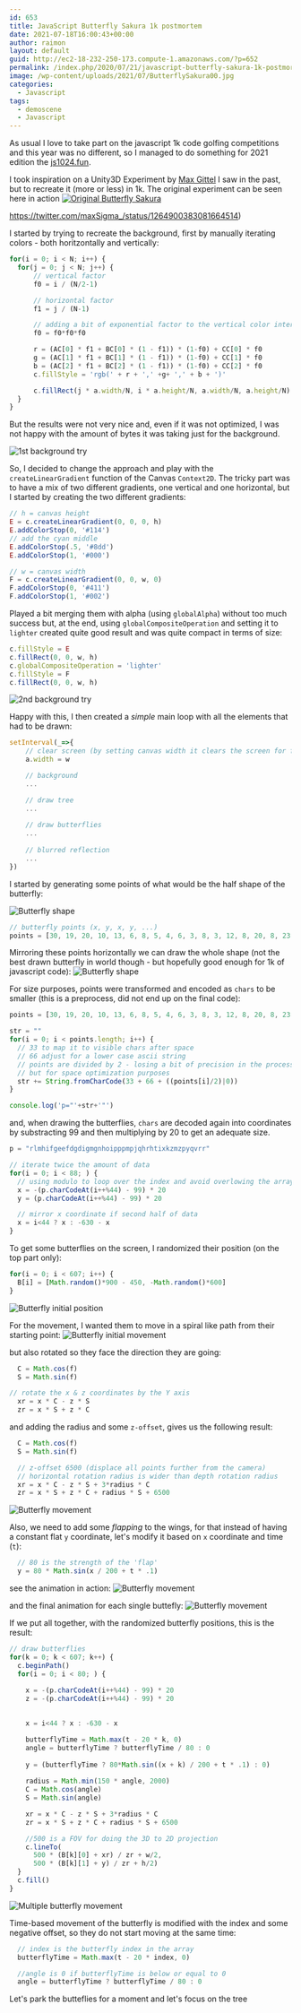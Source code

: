 ```yaml
---
id: 653
title: JavaScript Butterfly Sakura 1k postmortem
date: 2021-07-18T16:00:43+00:00
author: raimon
layout: default
guid: http://ec2-18-232-250-173.compute-1.amazonaws.com/?p=652
permalink: /index.php/2020/07/21/javascript-butterfly-sakura-1k-postmortem/
image: /wp-content/uploads/2021/07/ButterflySakura00.jpg
categories:
  - Javascript
tags:
  - demoscene
  - Javascript
---
```

As usual I love to take part on the javascript 1k code golfing competitions and this year was no different, so I managed to do something for 2021 edition the [js1024.fun](https://js1024.fun/demos/2021).

I took inspiration on a Unity3D Experiment by [Max Gittel](https://twitter.com/maxSigma_) I saw in the past, but to recreate it (more or less) in 1k. The original experiment can be seen here in action [![Original Butterfly Sakura](/wp-content/uploads/2021/07/ButterflySakura01_original.jpeg)](https://twitter.com/maxSigma_/status/1264900383081664514)

https://twitter.com/maxSigma_/status/1264900383081664514)

I started by trying to recreate the background, first by manually iterating colors - both horitzontally and vertically:

```javascript
for(i = 0; i < N; i++) {
  for(j = 0; j < N; j++) {
      // vertical factor
      f0 = i / (N/2-1)

      // horizontal factor
      f1 = j / (N-1)

      // adding a bit of exponential factor to the vertical color interpolation
      f0 = f0*f0*f0

      r = (AC[0] * f1 + BC[0] * (1 - f1)) * (1-f0) + CC[0] * f0
      g = (AC[1] * f1 + BC[1] * (1 - f1)) * (1-f0) + CC[1] * f0
      b = (AC[2] * f1 + BC[2] * (1 - f1)) * (1-f0) + CC[2] * f0
      c.fillStyle = 'rgb(' + r + ',' +g+ ',' + b + ')'

      c.fillRect(j * a.width/N, i * a.height/N, a.width/N, a.height/N)
  }
}
```
But the results were not very nice and, even if it was not optimized, I was not happy with the amount of bytes it was taking just for the background.

![1st background try](/wp-content/uploads/2021/07/ButterflySakura02.png)

So, I decided to change the approach and play with the `createLinearGradient` function of the Canvas `Context2D`. The tricky part was to have a mix of two different gradients, one vertical and one horizontal, but I started by creating the two different gradients:


```javascript
// h = canvas height
E = c.createLinearGradient(0, 0, 0, h)
E.addColorStop(0, '#114')
// add the cyan middle
E.addColorStop(.5, '#8dd')
E.addColorStop(1, '#000')

// w = canvas width
F = c.createLinearGradient(0, 0, w, 0)
F.addColorStop(0, '#411')
F.addColorStop(1, '#002')
```

Played a bit merging them with alpha (using `globalAlpha`) without too much success but, at the end, using `globalCompositeOperation` and setting it to `lighter` created quite good result and was quite compact in terms of size:

```javascript
c.fillStyle = E
c.fillRect(0, 0, w, h)
c.globalCompositeOperation = 'lighter'
c.fillStyle = F
c.fillRect(0, 0, w, h)
```

![2nd background try](/wp-content/uploads/2021/07/ButterflySakura03.jpg)

Happy with this, I then created a *simple* main loop with all the elements that had to be drawn:

```javascript
setInterval(_=>{
    // clear screen (by setting canvas width it clears the screen for free 😎
    a.width = w

    // background
    ...

    // draw tree
    ...
    
    // draw butterflies
    ...
    
    // blurred reflection
    ...
})
```

I started by generating some points of what would be the half shape of the butterfly:

![Butterfly shape](/wp-content/uploads/2021/07/ButterflySakura04.jpg)

```javascript
// butterfly points (x, y, x, y, ...)
points = [30, 19, 20, 10, 13, 6, 8, 5, 4, 6, 3, 8, 3, 12, 8, 20, 8, 23, 10, 25, 13, 26, 27, 26, 20, 27, 15, 28, 11, 31, 10, 35, 12, 42, 16, 47, 21, 46, 26, 44, 29, 38, 30, 31]
```

Mirroring these points horizontally we can draw the whole shape (not the best drawn butterfly in world though - but hopefully good enough for 1k of javascript code):
![Butterfly shape](/wp-content/uploads/2021/07/ButterflySakura05.jpg)


For size purposes, points were transformed and encoded as `chars` to be smaller (this is a preprocess, did not end up on the final code):
```javascript
points = [30, 19, 20, 10, 13, 6, 8, 5, 4, 6, 3, 8, 3, 12, 8, 20, 8, 23, 10, 25, 13, 26, 27, 26, 20, 27, 15, 28, 11, 31, 10, 35, 12, 42, 16, 47, 21, 46, 26, 44, 29, 38, 30, 31]

str = ""
for(i = 0; i < points.length; i++) {
  // 33 to map it to visible chars after space
  // 66 adjust for a lower case ascii string
  // points are divided by 2 - losing a bit of precision in the process
  // but for space optimization purposes
  str += String.fromCharCode(33 + 66 + ((points[i]/2)|0))
}

console.log('p="'+str+'"')
```

and, when drawing the butterflies, `chars` are decoded again into coordinates by substracting 99 and then multiplying by 20 to get an adequate size.

```javascript
p = "rlmhifgeefdgdigmgnhoipppmpjqhrhtixkzmzpyqvrr"

// iterate twice the amount of data
for(i = 0; i < 88; ) {
  // using modulo to loop over the index and avoid overlowing the array
  x = -(p.charCodeAt(i++%44) - 99) * 20
  y = (p.charCodeAt(i++%44) - 99) * 20

  // mirror x coordinate if second half of data
  x = i<44 ? x : -630 - x
}
```

To get some butterflies on the screen, I randomized their position (on the top part only):
```javascript
for(i = 0; i < 607; i++) {
  B[i] = [Math.random()*900 - 450, -Math.random()*600]
}
```
![Butterfly initial position](/wp-content/uploads/2021/07/ButterflySakura08.jpg)

For the movement, I wanted them to move in a spiral like path from their starting point:
![Butterfly initial movement](/wp-content/uploads/2021/07/ButterflySakura06.gif)

but also rotated so they face the direction they are going:
```javascript
  C = Math.cos(f)
  S = Math.sin(f)

// rotate the x & z coordinates by the Y axis
  xr = x * C - z * S
  zr = x * S + z * C
```

and adding the radius and some `z-offset`, gives us the following result:
```javascript
  C = Math.cos(f)
  S = Math.sin(f)

  // z-offset 6500 (displace all points further from the camera)
  // horizontal rotation radius is wider than depth rotation radius
  xr = x * C - z * S + 3*radius * C
  zr = x * S + z * C + radius * S + 6500
```
![Butterfly  movement](/wp-content/uploads/2021/07/ButterflySakura09.gif)

Also, we need to add some _flapping_ to the wings, for that instead of having a constant flat `y` coordinate, let's modify it based on `x` coordinate and time (`t`):
```javascript
  // 80 is the strength of the 'flap'
  y = 80 * Math.sin(x / 200 + t * .1)
```

see the animation in action:
![Butterfly  movement](/wp-content/uploads/2021/07/ButterflySakura11.gif)

and the final animation for each single buttefly:
![Butterfly  movement](/wp-content/uploads/2021/07/ButterflySakura10.gif)

If we put all together, with the randomized butterfly positions, this is the result:

```javascript
// draw butterflies
for(k = 0; k < 607; k++) {
  c.beginPath()
  for(i = 0; i < 80; ) {
                        
    x = -(p.charCodeAt(i++%44) - 99) * 20
    z = -(p.charCodeAt(i++%44) - 99) * 20
    

    x = i<44 ? x : -630 - x

    butterflyTime = Math.max(t - 20 * k, 0)
    angle = butterflyTime ? butterflyTime / 80 : 0
    
    y = (butterflyTime ? 80*Math.sin((x + k) / 200 + t * .1) : 0)
    
    radius = Math.min(150 * angle, 2000)
    C = Math.cos(angle)
    S = Math.sin(angle)

    xr = x * C - z * S + 3*radius * C
    zr = x * S + z * C + radius * S + 6500

    //500 is a FOV for doing the 3D to 2D projection
    c.lineTo(
      500 * (B[k][0] + xr) / zr + w/2, 
      500 * (B[k][1] + y) / zr + h/2)
  }
  c.fill()
}
```

![Multiple butterfly movement](/wp-content/uploads/2021/07/ButterflySakura07.gif)

Time-based movement of the butterfly is modified with the index and some negative offset, so they do not start moving at the same time:
```javascript
  // index is the butterfly index in the array
  butterflyTime = Math.max(t - 20 * index, 0)

  //angle is 0 if butterflyTime is below or equal to 0
  angle = butterflyTime ? butterflyTime / 80 : 0
```

Let's park the butteflies for a moment and let's focus on the tree



